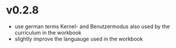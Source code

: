 # v0.2.8
* use german terms Kernel- and Benutzermodus also used by the curriculum in the workbook
* slightly improve the languauge used in the workbook
